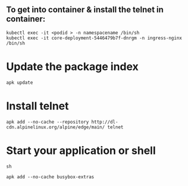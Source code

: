##  To get into container & install the telnet in container:

	kubectl exec -it <podid > -n namespacename /bin/sh
	kubectl exec -it core-deployment-5446479b7f-dnrgm -n ingress-nginx /bin/sh


# Update the package index

	apk update
 
# Install telnet

	apk add --no-cache --repository http://dl-cdn.alpinelinux.org/alpine/edge/main/ telnet
 
# Start your application or shell

	sh

	apk add --no-cache busybox-extras
